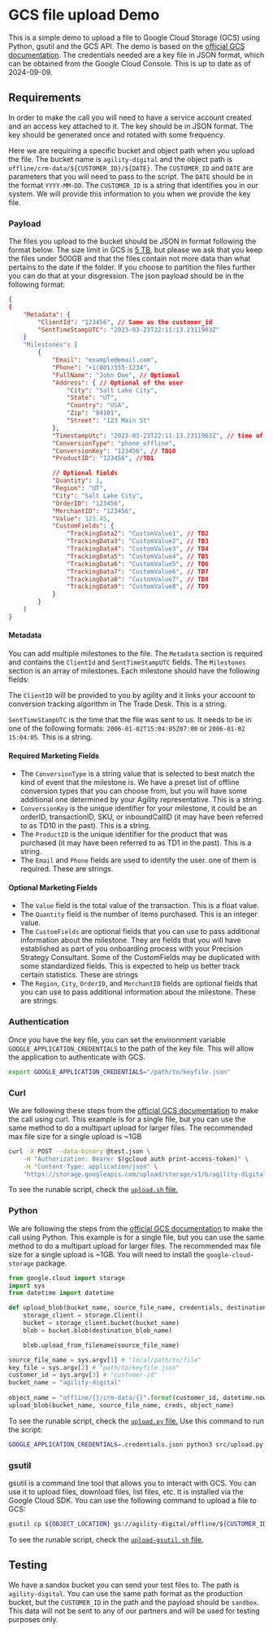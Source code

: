 # GCS file upload Demo

This is a simple demo to upload a file to Google Cloud Storage (GCS) using Python, gsutil and the GCS API. The demo is based on the [official GCS documentation](https://cloud.google.com/storage/docs/). The credentials needed are a key file in JSON format, which can be obtained from the Google Cloud Console. This is up to date as of 2024-09-09.

## Requirements

In order to make the call you will need to have a service account created and an access key attached to it. The key should be in JSON format. The key should be generated once and rotated with some frequency.

Here we are requiring a specific bucket and object path when you upload the file. The bucket name is `agility-digital` and the object path is `offline/crm-data/${CUSTOMER_ID}/${DATE}`. The `CUSTOMER_ID` and `DATE` are parameters that you will need to pass to the script. The `DATE` should be in the format `YYYY-MM-DD`. The `CUSTOMER_ID` is a string that identifies you in our system. We will provide this information to you when we provide the key file.

### Payload

The files you upload to the bucket should be JSON in format following the format below. The size limit in GCS is [5 TB](https://support.google.com/a/answer/172541?hl=en#:~:text=You%20can%20upload%20and%20synchronize,GB%20can't%20be%20copied.), but please we ask that you keep the files under 500GB and that the files contain not more data than what pertains to the date if the folder. If you choose to partition the files further you can do that at your disgression. The json payload should be in the following format:

```json
{
{
	"Metadata": {
		"ClientId": "123456", // Same as the customer_id
		"SentTimeStampUTC": "2023-03-23T22:11:13.2311903Z"
	}
	"Milestones": [ 
		{
			"Email": "example@email.com",
			"Phone": "+1(801)555-1234",
			"FullName": "John Doe", // Optional
			"Address": { // Optional of the user
				"City": "Salt Lake City",
				"State": "UT",
				"Country": "USA",
				"Zip": "84101",
				"Street": "123 Main St"
			},
			"TimestampUtc": "2023-03-23T22:11:13.2311903Z", // time of milestone
			"ConversionType": "phone_offline",
			"ConversionKey": "123456", // TD10
			"ProductID": "123456", //TD1 

            // Optional fields
			"Quantity": 1, 
			"Region": "UT", 
			"City": "Salt Lake City",
            "OrderID": "123456", 
			"MerchantID": "123456",
			"Value": 123.45,
			"CustomFields": {
				"TrackingData2": "CustomValue1", // TD2
				"TrackingData3": "CustomValue2", // TD3
				"TrackingData4": "CustomValue3", // TD4
				"TrackingData5": "CustomValue4", // TD5
				"TrackingData6": "CustomValue5", // TD6
				"TrackingData7": "CustomValue6", // TD7
				"TrackingData8": "CustomValue7", // TD8
				"TrackingData9": "CustomValue8", // TD9
			}
		}
	]
}
```
#### Metadata

You can add multiple milestones to the file. The `Metadata` section is required and contains the `ClientId` and `SentTimeStampUTC` fields. The `Milestones` section is an array of milestones. Each milestone should have the following fields:

The `ClientID` will be provided to you by agility and it links your account to conversion tracking algorithm in The Trade Desk.  This is a string.

`SentTimeStampUTC` is the time that the file was sent to us. It needs to be in one of the following formats: `2006-01-02T15:04:05Z07:00` or `2006-01-02 15:04:05`. This is a string.

#### Required Marketing Fields

* The `ConversionType` is a string value that is selected to best match the kind of event that the milestone is. We have a preset list of offline conversion types that you can choose from, but you will have some additional one determined by your Agility representative. This is a string.
* `ConversionKey` is the unique identifier for your milestone, it could be an orderID, transactionID, SKU, or inboundCallID (it may have been referred to as TD10 in the past).  This is a string.
* The `ProductID` is the unique identifier for the product that was purchased (it may have been referred to as TD1 in the past).  This is a string.
* The `Email` and `Phone` fields are used to identify the user. one of them is required. These are strings.

#### Optional Marketing Fields

* The `Value` field is the total value of the transaction. This is a float value.
* The `Quantity` field is the number of items purchased. This is an integer value.
* The `CustomFields` are optional fields that you can use to pass additional information about the milestone. They are fields that you will have established as part of you onboarding process with your Precision Strategy Consultant. Some of the CustomFields may be duplicated with some standardized fields. This is expected to help us better track certain statistics. These are strings
* The `Region`, `City`, `OrderID`, and `MerchantID` fields are optional fields that you can use to pass additional information about the milestone. These are strings.

### Authentication

Once you have the key file, you can set the environment variable `GOOGLE_APPLICATION_CREDENTIALS` to the path of the key file. This will allow the application to authenticate with GCS.

```bash
export GOOGLE_APPLICATION_CREDENTIALS="/path/to/keyfile.json"
```

### Curl

We are following these steps from the [official GCS documentation](https://cloud.google.com/storage/docs/uploading-objects#uploading-an-object) to make the call using curl. This example is for a single file, but you can use the same method to do a multipart upload for larger files. The recommended max file size for a single upload is ~1GB

```bash
curl -X POST --data-binary @test.json \
    -H "Authorization: Bearer $(gcloud auth print-access-token)" \
    -H "Content-Type: application/json" \
    "https://storage.googleapis.com/upload/storage/v1/b/agility-digital/o?uploadType=media&name=offline/${CUSTOMER_ID}/crm-data/${DATE}"
```

To see the runable script, check the [`upload.sh` file.](/bin/upload-curl.sh)


### Python

We are following the steps from the [official GCS documentation](https://cloud.google.com/storage/docs/uploading-objects#uploading-an-object) to make the call using Python. This example is for a single file, but you can use the same method to do a multipart upload for larger files. The recommended max file size for a single upload is ~1GB. You will need to install the `google-cloud-storage` package.


```python
from google.cloud import storage
import sys
from datetime import datetime

def upload_blob(bucket_name, source_file_name, credentials, destination_blob_name):
    storage_client = storage.Client()
    bucket = storage_client.bucket(bucket_name)
    blob = bucket.blob(destination_blob_name)

    blob.upload_from_filename(source_file_name)

source_file_name = sys.argv[1] # "local/path/to/file"
key_file = sys.argv[2] # "path/to/keyfile.json"
customer_id = sys.argv[3] # "customer-id"
bucket_name = "agility-digital"
    
object_name = "offline/{}/crm-data/{}".format(customer_id, datetime.now().strftime("%Y-%m-%d"))
upload_blob(bucket_name, source_file_name, creds, object_name)
```

To see the runable script, check the [`upload.py` file.](/src/upload.py)
Use this command to run the script:
```bash
GOOGLE_APPLICATION_CREDENTIALS=.credentials.json python3 src/upload.py test.json .credentials.json 123456
```

### gsutil

gsutil is a command line tool that allows you to interact with GCS. You can use it to upload files, download files, list files, etc. It is installed via the Google Cloud SDK. You can use the following command to upload a file to GCS:

```bash
gsutil cp ${OBJECT_LOCATION} gs://agility-digital/offline/${CUSTOMER_ID}/crm-data/${DATE}
```

To see the runable script, check the [`upload-gsutil.sh` file.](/bin/upload-gsutil.sh)

## Testing

We have a sandox bucket you can send your test files to. The path is `agility-digital`. You can use the same path format as the production bucket, but the `CUSTOMER_ID` in the path and the payload should be `sandbox`. This data will not be sent to any of our partners and will be used for testing purposes only.
